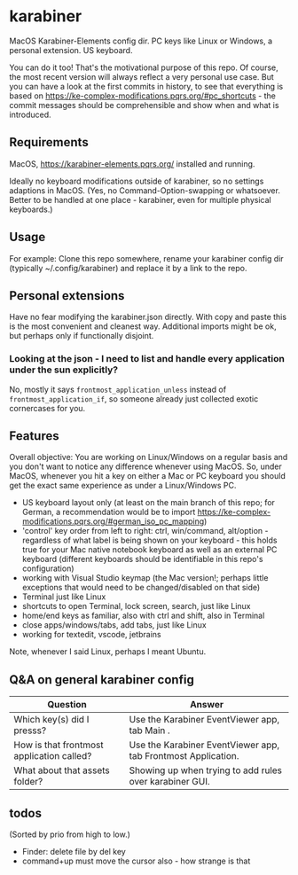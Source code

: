# karabiner

MacOS Karabiner-Elements config dir. PC keys like Linux or Windows, a personal extension. US keyboard.

You can do it too! That's the motivational purpose of this repo. Of course, the most recent version will always
reflect a very personal use case. But you can have a look at the first commits in history, to see that everything
is based on https://ke-complex-modifications.pqrs.org/#pc_shortcuts - the commit messages should be comprehensible
and show when and what is introduced.

## Requirements

MacOS, https://karabiner-elements.pqrs.org/ installed and running.

Ideally no keyboard modifications outside of karabiner, so no settings adaptions in MacOS. (Yes, no
Command-Option-swapping or whatsoever. Better to be handled at one place - karabiner, even for multiple physical
keyboards.)

## Usage 

For example: Clone this repo somewhere, rename your karabiner config dir (typically ~/.config/karabiner) and replace
it by a link to the repo.

## Personal extensions

Have no fear modifying the karabiner.json directly. With copy and paste this is the most convenient and cleanest way.
Additional imports might be ok, but perhaps only if functionally disjoint.

### Looking at the json - I need to list and handle every application under the sun explicitly?

No, mostly it says `frontmost_application_unless` instead of `frontmost_application_if`, so someone already just
collected exotic cornercases for you.

## Features

Overall objective: You are working on Linux/Windows on a regular basis and you don't want to notice any difference
whenever using MacOS. So, under MacOS, whenever you hit a key on either a Mac or PC keyboard you should get the exact
same experience as under a Linux/Windows PC.

* US keyboard layout only (at least on the main branch of this repo; for German, a recommendation would be to import
https://ke-complex-modifications.pqrs.org/#german_iso_pc_mapping)
* 'control' key order from left to right: ctrl, win/command, alt/option - regardless of what label is being shown on
your keyboard - this holds true for your Mac native notebook keyboard as well as an external PC keyboard (different
keyboards should be identifiable in this repo's configuration)
* working with Visual Studio keymap (the Mac version!; perhaps little exceptions that would need to be
changed/disabled on that side)
* Terminal just like Linux
* shortcuts to open Terminal, lock screen, search, just like Linux
* home/end keys as familiar, also with ctrl and shift, also in Terminal
* close apps/windows/tabs, add tabs, just like Linux
* working for textedit, vscode, jetbrains

Note, whenever I said Linux, perhaps I meant Ubuntu.

## Q&A on general karabiner config

| Question                                  | Answer                                                        |
|-------------------------------------------|---------------------------------------------------------------|
| Which key(s) did I presss?                | Use the Karabiner EventViewer app, tab Main .                 |
| How is that frontmost application called? | Use the Karabiner EventViewer app, tab Frontmost Application. |
| What about that assets folder?            | Showing up when trying to add rules over karabiner GUI.       |

## todos

(Sorted by prio from high to low.)

* Finder: delete file by del key
* command+up must move the cursor also - how strange is that
